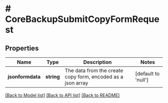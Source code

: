 # # CoreBackupSubmitCopyFormRequest

## Properties

Name | Type | Description | Notes
------------ | ------------- | ------------- | -------------
**jsonformdata** | **string** | The data from the create copy form, encoded as a json array | [default to 'null']

[[Back to Model list]](../../README.md#models) [[Back to API list]](../../README.md#endpoints) [[Back to README]](../../README.md)
